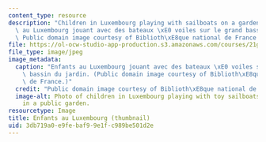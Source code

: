 ```yaml
---
content_type: resource
description: "Children in Luxembourg playing with sailboats on a garden pond. Enfants\
  \ au Luxembourg jouant avec des bateaux \xE0 voiles sur le grand bassin du jardin.\
  \ Public domain image courtesy of Biblioth\xE8que national de France."
file: https://ol-ocw-studio-app-production.s3.amazonaws.com/courses/21g-312-basic-themes-in-french-literature-and-culture-spring-2011/3db719a0e9febaf99e1fc989be501d2e_21g-312s11-th.jpg
file_type: image/jpeg
image_metadata:
  caption: "Enfants au Luxembourg jouant avec des bateaux \xE0 voiles sur le grand\
    \ bassin du jardin. (Public domain image courtesy of Biblioth\xE8que national\
    \ de France.)"
  credit: "Public domain image courtesy of Biblioth\xE8que national de France."
  image-alt: Photo of children in Luxembourg playing with toy sailboats on a pool
    in a public garden.
resourcetype: Image
title: Enfants au Luxembourg (thumbnail)
uid: 3db719a0-e9fe-baf9-9e1f-c989be501d2e
---
```

